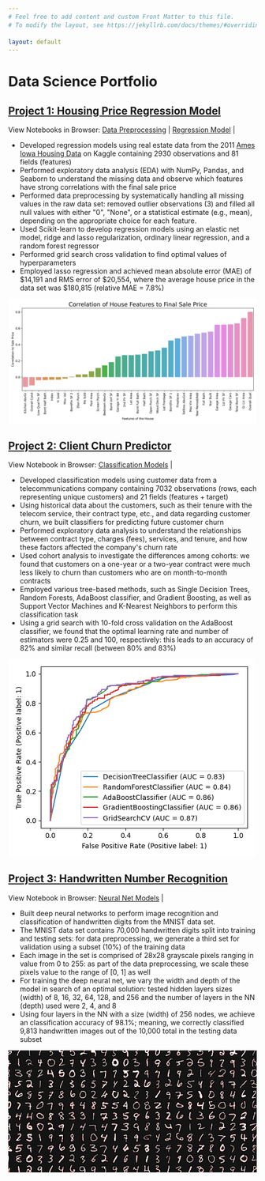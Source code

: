 ```yaml
---
# Feel free to add content and custom Front Matter to this file.
# To modify the layout, see https://jekyllrb.com/docs/themes/#overriding-theme-defaults

layout: default
---
```



# Data Science Portfolio

<!-- ### _Paul's portfolio website showcasing some recent data science projects_ -->

## [Project 1: Housing Price Regression Model](https://github.com/pbeata/housing_price_model)

View Notebooks in Browser: [Data Preprocessing](projects/housing_data_preprocessing.html) \| [Regression Model](projects/housing_data_regression.html) |

* Developed regression models using real estate data from the 2011 [Ames Iowa Housing Data](https://www.kaggle.com/marcopale/housing) on Kaggle containing 2930 observations and 81 fields (features)
* Performed exploratory data analysis (EDA) with NumPy, Pandas, and Seaborn to understand the missing data and observe which features have strong correlations with the final sale price 
* Performed data preprocessing by systematically handling all missing values in the raw data set: removed outlier observations (3) and filled all null values with either "0", "None", or a statistical estimate (e.g., mean), depending on the appropriate choice for each feature.
* Used Scikit-learn to develop regression models using an elastic net model, ridge and lasso regularization, ordinary linear regression, and a random forest regressor 
* Performed grid search cross validation to find optimal values of hyperparameters
* Employed lasso regression and achieved mean absolute error (MAE) of $14,191 and RMS error of $20,554, where the average house price in the data set was $180,815 (relative MAE = 7.8%) 

![](images/house_feature_correlation.png)
<!-- ![](images/linear_house_model_results.png) -->


## [Project 2: Client Churn Predictor](https://github.com/pbeata/client_churn_predictor)

View Notebook in Browser: [Classification Models](projects/client_churn_model.html) |

* Developed classification models using customer data from a telecommunications company containing 7032 observations (rows, each representing unique customers) and 21 fields (features + target)
* Using historical data about the customers, such as their tenure with the telecom service, their contract type, etc., and data regarding customer churn, we built classifiers for predicting future customer churn
* Performed exploratory data analysis to understand the relationships between contract type, charges (fees), services, and tenure, and how these factors affected the company's churn rate
* Used cohort analysis to investigate the differences among cohorts: we found that customers on a one-year or a two-year contract were much less likely to churn than customers who are on month-to-month contracts
* Employed various tree-based methods, such as Single Decision Trees, Random Forests, AdaBoost classifier, and Gradient Boosting, as well as Support Vector Machines and K-Nearest Neighbors to perform this classification task
* Using a grid search with 10-fold cross validation on the AdaBoost classifier, we found that the optimal learning rate and number of estimators were 0.25 and 100, respectively: this leads to an accuracy of 82% and similar recall (between 80% and 83%) 

![](images/roc_curve.png)


## [Project 3: Handwritten Number Recognition](https://github.com/pbeata/number_recognition)

View Notebook in Browser: [Neural Net Models](projects/number_recognition.html) |

* Built deep neural networks to perform image recognition and classification of handwritten digits from the MNIST data set.
* The MNIST data set contains 70,000 handwritten digits split into training and testing sets: for data preprocessing, we generate a third set for validation using a subset (10%) of the training data
* Each image in the set is comprised of 28x28 grayscale pixels ranging in value from 0 to 255: as part of the data preprocessing, we scale these pixels value to the range of [0, 1] as well
* For training the deep neural net, we vary the width and depth of the model in search of an optimal solution: tested hidden layers sizes (width) of 8, 16, 32, 64, 128, and 256 and the number of layers in the NN (depth) used were 2, 4, and 8
* Using four layers in the NN with a size (width) of 256 nodes, we achieve an classification accuracy of 98.1%; meaning, we correctly classified 9,813 handwritten images out of the 10,000 total in the testing data subset  

![](images/number_image.JPG)
